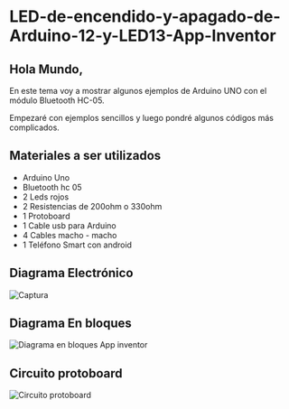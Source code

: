 # LED-de-encendido-y-apagado-de-Arduino-12-y-LED13-App-Inventor

## Hola Mundo,

En este tema voy a mostrar algunos ejemplos de Arduino UNO con el módulo Bluetooth HC-05.

Empezaré con ejemplos sencillos y luego pondré algunos códigos más complicados.

## Materiales a ser utilizados
- Arduino Uno
- Bluetooth hc 05
- 2 Leds rojos
- 2 Resistencias de 200ohm o 330ohm
- 1 Protoboard
- 1 Cable usb para Arduino
- 4 Cables macho - macho
- 1 Teléfono Smart con android

## Diagrama Electrónico


![Captura](https://user-images.githubusercontent.com/23123783/101284882-626cc780-37b0-11eb-807f-48b302fb7685.JPG)

## Diagrama En bloques


![Diagrama en bloques App inventor](https://user-images.githubusercontent.com/23123783/101285576-f55b3100-37b3-11eb-8cb8-7b2910bdbb8e.png)


## Circuito protoboard

![Circuito protoboard](https://user-images.githubusercontent.com/23123783/101284707-677d4700-37af-11eb-887a-24fd08f2954d.jpeg)
